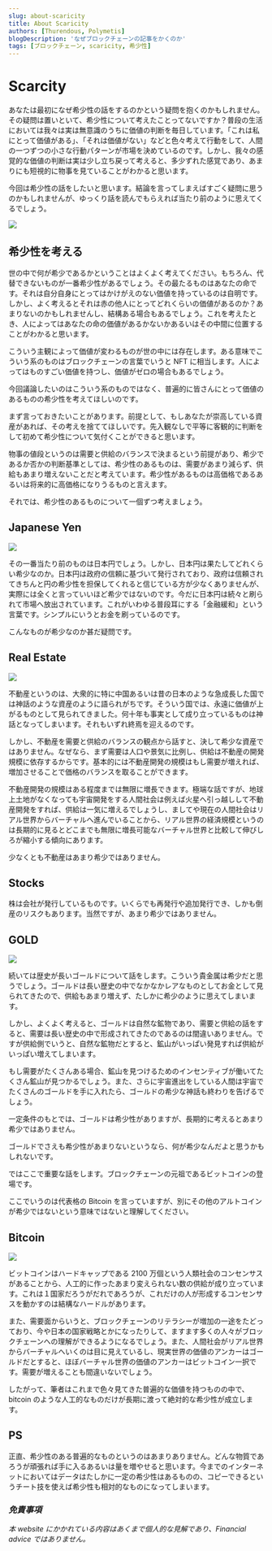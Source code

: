 ```yaml
---
slug: about-scaricity
title: About Scaricity
authors: [Thurendous, Polymetis]
blogDescription: 'なぜブロックチェーンの記事をかくのか'
tags: [ブロックチェーン, scaricity, 希少性]
---
```


# Scarcity

あなたは最初になぜ希少性の話をするのかという疑問を抱くのかもしれません。その疑問は置いといて、希少性について考えたことってないですか？普段の生活においては我々は実は無意識のうちに価値の判断を毎日しています。「これは私にとって価値がある」、「それは価値がない」などと色々考えて行動をして、人間の一つずつの小さな行動パターンが市場を決めているのです。しかし、我々の感覚的な価値の判断は実は少し立ち戻って考えると、多少ずれた感覚であり、あまりにも短視的に物事を見ていることがわかると思います。

今回は希少性の話をしたいと思います。結論を言ってしまえばすごく疑問に思うのかもしれませんが、ゆっくり話を読んでもらえれば当たり前のように思えてくるでしょう。

![](moneything.jpeg)

## 希少性を考える

世の中で何が希少であるかということはよくよく考えてください。もちろん、代替できないものが一番希少性があるでしょう。その最たるものはあなたの命です。それは自分自身にとってはかけがえのない価値を持っているのは自明です。しかし、よく考えるとそれは赤の他人にとってどれくらいの価値があるのか？あまりないのかもしれませんし、結構ある場合もあるでしょう。これを考えたとき、人によってはあなたの命の価値があるかないかあるいはその中間に位置することがわかると思います。

こういう主観によって価値が変わるものが世の中には存在します。ある意味でこういう系のものはブロックチェーンの言葉でいうと NFT に相当します。人によってはものすごい価値を持つし、価値がゼロの場合もあるでしょう。

今回議論したいのはこういう系のものではなく、普遍的に皆さんにとって価値のあるものの希少性を考えてほしいのです。

まず言っておきたいことがあります。前提として、もしあなたが崇高している資産があれば、その考えを捨ててほしいです。先入観なしで平等に客観的に判断をして初めて希少性について気付くことができると思います。

物事の値段というのは需要と供給のバランスで決まるという前提があり、希少であるか否かの判断基準としては、希少性のあるものは、需要があまり減らず、供給もあまり増えないことだと考えています。希少性があるものは高価格であるあるいは将来的に高価格になりうるものと言えます。

それでは、希少性のあるものについて一個ずつ考えましょう。

## Japanese Yen

![](japanyen.jpg)

その一番当たり前のものは日本円でしょう。しかし、日本円は果たしてどれくらい希少なのか。日本円は政府の信頼に基づいて発行されており、政府は信頼されてきちんと円の希少性を担保してくれると信じている方が少なくありませんが、実際には全くと言っていいほど希少ではないのです。今だに日本円は続々と刷られて市場へ放出されています。これがいわゆる普段耳にする「金融緩和」という言葉です。シンプルにいうとお金を刷っているのです。

こんなものが希少なのか甚だ疑問です。

## Real Estate

![](realestate.jpg)

不動産というのは、大衆的に特に中国あるいは昔の日本のような急成長した国では神話のような資産のように語られがちです。そういう国では、永遠に価値が上がるものとして見られてきました。何十年も事実として成り立っているものは神話となってしまいます。それもいずれ終焉を迎えるのです。

しかし、不動産を需要と供給のバランスの観点から話すと、決して希少な資産ではありません。なぜなら、まず需要は人口や景気に比例し、供給は不動産の開発規模に依存するからです。基本的には不動産開発の規模はもし需要が増えれば、増加させることで価格のバランスを取ることができます。

不動産開発の規模はある程度までは無限に増長できます。極端な話ですが、地球上土地がなくなっても宇宙開発をする人間社会は例えば火星へ引っ越しして不動産開発をすれば、供給は一気に増えるでしょうし、ましてや現在の人間社会はリアル世界からバーチャルへ進んでいることから、リアル世界の経済規模というのは長期的に見るとどこまでも無限に増長可能なバーチャル世界と比較して伸びしろが縮小する傾向にあります。

少なくとも不動産はあまり希少ではありません。

## Stocks

株は会社が発行しているものです。いくらでも再発行や追加発行でき、しかも倒産のリスクもあります。当然ですが、あまり希少ではありません。

## GOLD

![](gold1.jpg)

続いては歴史が長いゴールドについて話をします。こういう貴金属は希少だと思うでしょう。ゴールドは長い歴史の中でなかなかレアなものとしてお金として見られてきたので、供給もあまり増えず、たしかに希少のように思えてしまいます。

しかし、よくよく考えると、ゴールドは自然な鉱物であり、需要と供給の話をすると、需要は長い歴史の中で形成されてきたのであるのは間違いありません。ですが供給側でいうと、自然な鉱物だとすると、鉱山がいっぱい発見すれば供給がいっぱい増えてしまいます。

もし需要がたくさんある場合、鉱山を見つけるためのインセンティブが働いてたくさん鉱山が見つかるでしょう。また、さらに宇宙進出をしている人間は宇宙でたくさんのゴールドを手に入れたら、ゴールドの希少な神話も終わりを告げるでしょう。

一定条件のもとでは、ゴールドは希少性がありますが、長期的に考えるとあまり希少ではありません。

ゴールドでさえも希少性があまりないというなら、何が希少なんだよと思うかもしれないです。

ではここで重要な話をします。ブロックチェーンの元祖であるビットコインの登場です。

ここでいうのは代表格の Bitcoin を言っていますが、別にその他のアルトコインが希少ではないという意味ではないと理解してください。

## Bitcoin

![](bitcoin.jpg)

ビットコインはハードキャップである 2100 万個という人類社会のコンセンサスがあることから、人工的に作ったあまり変えられない数の供給が成り立っています。これは１国家だろうがだれであろうが、これだけの人が形成するコンセンサスを動かすのは結構なハードルがあります。

また、需要面からいうと、ブロックチェーンのリテラシーが増加の一途をたどっており、今や日本の国家戦略とかになったりして、ますます多くの人々がブロックチェーンへの理解ができるようになるでしょう。また、人間社会がリアル世界からバーチャルへいくのは目に見えているし、現実世界の価値のアンカーはゴールドだとすると、ほぼバーチャル世界の価値のアンカーはビットコイン一択です。需要が増えることも間違いないでしょう。

したがって、筆者はこれまで色々見てきた普遍的な価値を持つものの中で、bitcoin のような人工的なものだけが長期に渡って絶対的な希少性が成立します。

## PS

正直、希少性のある普遍的なものというのはあまりありません。どんな物質であろうが頑張れば手に入るあるいは量を増やせると思います。今までのインターネットにおいてはデータはたしかに一定の希少性はあるものの、コピーできるというチート技を使えば希少性も相対的なものになってしまいます。

### _免責事項_

_本 website にかかれている内容はあくまで個人的な見解であり、Financial advice ではありません。_
